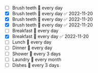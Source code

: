 - [ ] Brush teeth 🔁 every day
- [x] Brush teeth 🔁 every day ✅ 2022-11-20
- [x] Brush teeth 🔁 every day ✅ 2022-11-20
- [x] Brush teeth 🔁 every day ✅ 2022-11-20
- [ ] Breakfast 🔁 every day
- [x] Breakfast 🔁 every day ✅ 2022-11-20
- [ ] Lunch 🔁 every day 
- [ ] Dinner 🔁 every day 
- [ ] Shower 🔁 every 3 days 
- [ ] Laundry 🔁 every month 
- [ ] Dishes 🔁 every 3 days